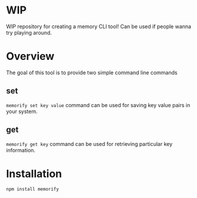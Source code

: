 # WIP

WIP repository for creating a memory CLI tool!
Can be used if people wanna try playing around.

# Overview

The goal of this tool is to provide two simple command line commands

## set

`memorify set key value` command can be used for saving key value pairs in your system.

## get

`memorify get key` command can be used for retrieving particular key information.

# Installation

`npm install memorify`
